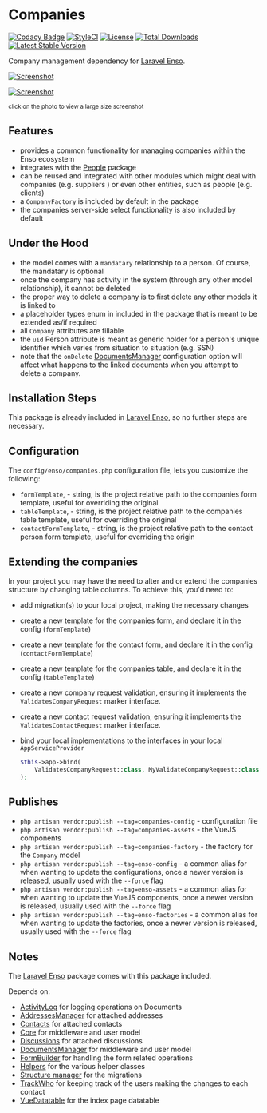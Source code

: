 # Companies

[![Codacy Badge](https://api.codacy.com/project/badge/Grade/1a05a5276a5c4f6db3cb05db2086bbab)](https://www.codacy.com/app/laravel-enso/Companies?utm_source=github.com&amp;utm_medium=referral&amp;utm_content=laravel-enso/Companies&amp;utm_campaign=Badge_Grade)
[![StyleCI](https://github.styleci.io/repos/151941399/shield?branch=master)](https://github.styleci.io/repos/151941399)
[![License](https://poser.pugx.org/laravel-enso/companies/license)](https://packagist.org/packages/laravel-enso/companies)
[![Total Downloads](https://poser.pugx.org/laravel-enso/companies/downloads)](https://packagist.org/packages/laravel-enso/companies)
[![Latest Stable Version](https://poser.pugx.org/laravel-enso/companies/version)](https://packagist.org/packages/laravel-enso/companies)

Company management dependency for [Laravel Enso](https://github.com/laravel-enso/Enso).

[![Screenshot](https://laravel-enso.github.io/companies/screenshots/bulma_001_thumb.png)](https://laravel-enso.github.io/companies/screenshots/bulma_001.png)

[![Screenshot](https://laravel-enso.github.io/companies/screenshots/bulma_002_thumb.png)](https://laravel-enso.github.io/companies/screenshots/bulma_002.png)

<sup>click on the photo to view a large size screenshot</sup>

## Features

- provides a common functionality for managing companies within the Enso ecosystem
- integrates with the [People](https://github.com/laravel-enso/People) package
- can be reused and integrated with other modules which might deal with companies (e.g. suppliers ) 
or even other entities, such as people (e.g. clients)
- a `CompanyFactory` is included by default in the package
- the companies server-side select functionality is also included by default

## Under the Hood

- the model comes with a `mandatary` relationship to a person. Of course, the mandatary is optional
- once the company has activity in the system (through any other model relationship), it cannot be deleted
- the proper way to delete a company is to first delete any other models it is linked to 
- a placeholder types enum in included in the package that is meant to be extended as/if required
- all `Company` attributes are fillable
- the `uid` Person attribute is meant as generic holder for a person's unique identifier which varies from situation to situation (e.g. SSN)
- note that the `onDelete` [DocumentsManager](https://github.com/laravel-enso/DocumentsManager) configuration option will affect
what happens to the linked documents when you attempt to delete a company. 

## Installation Steps

This package is already included in [Laravel Enso](https://github.com/laravel-enso/Enso), so no further steps are necessary.

## Configuration

The `config/enso/companies.php` configuration file, lets you customize the following:
- `formTemplate`, - string, is the project relative path to the companies form template, 
useful for overriding the original
- `tableTemplate`, - string, is the project relative path to the companies table template, 
useful for overriding the original
- `contactFormTemplate`, - string, is the project relative path to the contact person form template, 
useful for overriding the origin

## Extending the companies

In your project you may have the need to alter and or extend the companies structure by changing table columns.
To achieve this, you'd need to:
- add migration(s) to your local project, making the necessary changes
- create a new template for the companies form, and declare it in the config (`formTemplate`)
- create a new template for the contact form, and declare it in the config (`contactFormTemplate`)
- create a new template for the companies table, and declare it in the config (`tableTemplate`)
- create a new company request validation, ensuring it implements the `ValidatesCompanyRequest` marker interface.
- create a new contact request validation, ensuring it implements the `ValidatesContactRequest` marker interface. 
- bind your local implementations to the interfaces in your local `AppServiceProvider` 

    ```php
    $this->app->bind(
        ValidatesCompanyRequest::class, MyValidateCompanyRequest::class
    );
    ``` 

## Publishes
- `php artisan vendor:publish --tag=companies-config` - configuration file
- `php artisan vendor:publish --tag=companies-assets` - the VueJS components
- `php artisan vendor:publish --tag=companies-factory` - the factory for the `Company` model
- `php artisan vendor:publish --tag=enso-config` - a common alias for when wanting to update the configurations,
once a newer version is released, usually used with the `--force` flag
- `php artisan vendor:publish --tag=enso-assets` - a common alias for when wanting to update the VueJS components,
once a newer version is released, usually used with the `--force` flag
- `php artisan vendor:publish --tag=enso-factories` - a common alias for when wanting to update the factories,
once a newer version is released, usually used with the `--force` flag

## Notes

The [Laravel Enso](https://github.com/laravel-enso/Enso) package comes with this package included.

Depends on:
 - [ActivityLog](https://github.com/laravel-enso/activitylog) for logging operations on Documents
 - [AddressesManager](https://github.com/laravel-enso/AddressesManager) for attached addresses
 - [Contacts](https://github.com/laravel-enso/Contacts) for attached contacts
 - [Core](https://github.com/laravel-enso/Core) for middleware and user model
 - [Discussions](https://github.com/laravel-enso/Discussions) for attached discussions
 - [DocumentsManager](https://github.com/laravel-enso/DocumentsManager) for middleware and user model
 - [FormBuilder](https://github.com/laravel-enso/FormBuilder) for handling the form related operations
 - [Helpers](https://github.com/laravel-enso/Helpers) for the various helper classes
 - [Structure manager](https://github.com/laravel-enso/StructureManager) for the migrations
 - [TrackWho](https://github.com/laravel-enso/TrackWho) for keeping track of the users making the changes to each contact
 - [VueDatatable](https://github.com/laravel-enso/VueDatatable) for the index page datatable
